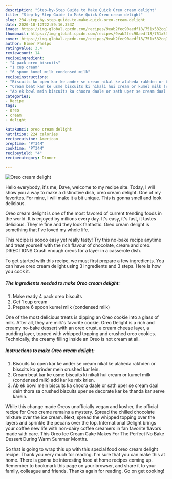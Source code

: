 ```yaml
---
description: "Step-by-Step Guide to Make Quick Oreo cream delight"
title: "Step-by-Step Guide to Make Quick Oreo cream delight"
slug: 234-step-by-step-guide-to-make-quick-oreo-cream-delight
date: 2020-10-12T22:59:16.353Z
image: https://img-global.cpcdn.com/recipes/9eab2fec90aedf18/751x532cq70/oreo-cream-delight-recipe-main-photo.jpg
thumbnail: https://img-global.cpcdn.com/recipes/9eab2fec90aedf18/751x532cq70/oreo-cream-delight-recipe-main-photo.jpg
cover: https://img-global.cpcdn.com/recipes/9eab2fec90aedf18/751x532cq70/oreo-cream-delight-recipe-main-photo.jpg
author: Elmer Phelps
ratingvalue: 3.4
reviewcount: 14
recipeingredient:
- "4 pack oreo biscuits"
- "1 cup cream"
- "6 spoon kumel milk condensed milk"
recipeinstructions:
- "Biscuits ko open kar ke ander se cream nikal ke alaheda rakhden or bisscits ko grinder mein crushed kar lein."
- "Cream beat kar ke usme biscuits ki nikali hui cream or kumel milk (condensed milk) add kar ke mix krlen."
- "Ab ek bowl mein biscuits ka choora daale or sath uper se cream daal dein thora sa crushed biscuits uper se decorate kar ke thanda kar serve karein."
categories:
- Recipe
tags:
- oreo
- cream
- delight

katakunci: oreo cream delight 
nutrition: 224 calories
recipecuisine: American
preptime: "PT34M"
cooktime: "PT34M"
recipeyield: "4"
recipecategory: Dinner

---
```



![Oreo cream delight](https://img-global.cpcdn.com/recipes/9eab2fec90aedf18/751x532cq70/oreo-cream-delight-recipe-main-photo.jpg)

Hello everybody, it's me, Dave, welcome to my recipe site. Today, I will show you a way to make a distinctive dish, oreo cream delight. One of my favorites. For mine, I will make it a bit unique. This is gonna smell and look delicious.

Oreo cream delight is one of the most favored of current trending foods in the world. It is enjoyed by millions every day. It's easy, it's fast, it tastes delicious. They're fine and they look fantastic. Oreo cream delight is something that I've loved my whole life.

This recipe is soooo easy yet really tasty! Try this no-bake recipe anytime and treat yourself with the rich flavour of chocolate, cream and oreo. DIRECTIONS Crush enough oreos for a layer in a casserole dish.


To get started with this recipe, we must first prepare a few ingredients. You can have oreo cream delight using 3 ingredients and 3 steps. Here is how you cook it.

<!--inarticleads1-->

##### The ingredients needed to make Oreo cream delight:

1. Make ready 4 pack oreo biscuits
1. Get 1 cup cream
1. Prepare 6 spoon kumel milk (condensed milk)


One of the most delicious treats is dipping an Oreo cookie into a glass of milk. After all, they are milk&#39;s favorite cookie. Oreo Delight is a rich and creamy no-bake dessert with an oreo crust, a cream cheese layer, a pudding layer, topped with whipped topping and crushed oreo cookies. Technically, the creamy filling inside an Oreo is not cream at all. 

<!--inarticleads2-->

##### Instructions to make Oreo cream delight:

1. Biscuits ko open kar ke ander se cream nikal ke alaheda rakhden or bisscits ko grinder mein crushed kar lein.
1. Cream beat kar ke usme biscuits ki nikali hui cream or kumel milk (condensed milk) add kar ke mix krlen.
1. Ab ek bowl mein biscuits ka choora daale or sath uper se cream daal dein thora sa crushed biscuits uper se decorate kar ke thanda kar serve karein.


While this change made Oreos unofficially vegan and kosher, the official recipe for Oreo creme remains a mystery. Spread the chilled chocolate mixture over the ice cream. Next, spread the whipped topping over the layers and sprinkle the pecans over the top. International Delight brings your coffee new life with non-dairy coffee creamers in fan favorite flavors made with care. This Oreo Ice Cream Cake Makes For The Perfect No Bake Dessert During Warm Summer Months. 

So that is going to wrap this up with this special food oreo cream delight recipe. Thank you very much for reading. I'm sure that you can make this at home. There is gonna be interesting food at home recipes coming up. Remember to bookmark this page on your browser, and share it to your family, colleague and friends. Thanks again for reading. Go on get cooking!
